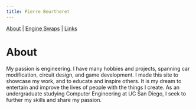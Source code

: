 ```yaml
---
title: Pierre Beurtheret
---
```

[About](index.html) | [Engine Swaps](swaps/swaps.html) | [Links](links.html)
# About
My passion is engineering. I have many hobbies and projects, spanning car modification, circuit design, and game development. I made this site to showcase my work, and to educate and inspire others. It is my dream to entertain and improve the lives of people with the things I create. As an undergraduate studying Computer Engineering at UC San Diego, I seek to further my skills and share my passion.

